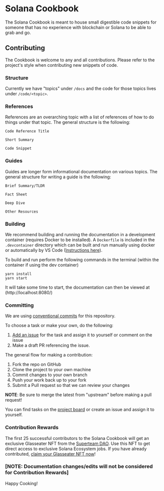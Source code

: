 # Solana Cookbook

The Solana Cookbook is meant to house small digestible code snippets
for someone that has no experience with blockchain or Solana to be able
to grab and go.

## Contributing

The Cookbook is welcome to any and all contributions. Please refer to
the project's style when contributing new snippets of code.

### Structure
Currently we have "topics" under `/docs` and the code for those topics 
lives under `/code/<topic>`.

### References

References are an overarching topic with a list of references of how to do
things under that topic. The general structure is the following:

```
Code Reference Title

Short Summary

Code Snippet
```

### Guides

Guides are longer form informational documentation on various topics.
The general structure for writing a guide is the following:

```
Brief Summary/TLDR

Fact Sheet

Deep Dive

Other Resources
```

### Building

We recommend building and running the documentation in a development container
(requires Docker to be installed).
A `Dockerfile` is included in the `.devcontainer` directory which can be built
and run manually using docker or automatically by VS Code
([Instructions here](https://code.visualstudio.com/docs/remote/containers)).

To build and run perform the following commands in the terminal
(within the container if using the dev container)

```
yarn install
yarn start
```

It will take some time to start, the documentation can then be viewed
at (http://localhost:8080/)

### Committing
We are using [conventional commits](https://www.conventionalcommits.org/en/v1.0.0/)
for this repository.

To choose a task or make your own, do the following:

1. [Add an issue](https://github.com/solana-developers/solana-cookbook/issues/new) for the task and assign it to yourself or comment on the issue
2. Make a draft PR referencing the issue.

The general flow for making a contribution:

1. Fork the repo on GitHub
2. Clone the project to your own machine
3. Commit changes to your own branch
4. Push your work back up to your fork
5. Submit a Pull request so that we can review your changes

**NOTE**: Be sure to merge the latest from "upstream" before making a 
pull request!

You can find tasks on the [project board](https://github.com/solana-developers/solana-cookbook/projects/1) 
or create an issue and assign it to yourself.

### Contribution Rewards
The first 25 successful contributors to the Solana Cookbook will get an exclusive Glasseater NFT from the [Superteam DAO](https://superteam.fun). Use this NFT to get direct access to exclusive Solana Ecosystem jobs. If you have already contributed, [claim your Glasseater NFT now](https://alpha.layer3.xyz/task/contribute-to-the-solana-cookbook)!

### [NOTE: Documentation changes/edits will not be considered for Contribution Rewards]

Happy Cooking!
